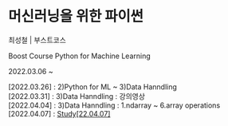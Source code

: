 # 머신러닝을 위한 파이썬  
최성철 | 부스트코스  

Boost Course Python for Machine Learning  

2022.03.06 ~  
  
[2022.03.26] : 2)Python for ML ~ 3)Data Hanndling  
[2022.03.31] : 3)Data Hanndling : 강의영상  
[2022.04.04] : 3)Data Hanndling : 1.ndarray ~ 6.array operations  
[2022.04.07] : <a href="https://www.notion.so/Study-22-04-07-d985045027d4440b8679a595999cc32b" target="_blank">Study[22.04.07]</a>
